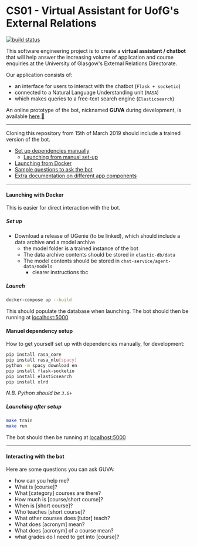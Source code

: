 # CS01 - Virtual Assistant for UofG's External Relations

[![build status](http://stgit.dcs.gla.ac.uk/tp3-2018-cs01/dissertation/badges/master/pipeline.svg)](http://stgit.dcs.gla.ac.uk/tp3-2018-cs01/dissertation/commits/master)             

This software engineering project is to create a **virtual assistant / chatbot** that will help answer the increasing volume of application and course enquiries at the University of Glasgow's External Relations Directorate.     

Our application consists of:
* an interface for users to interact with the chatbot (`Flask + socketio`)
* connected to a Natural Language Understanding unit (`RASA`)
* which makes queries to a free-text search engine (`Elasticsearch`)

An online prototype of the bot, nicknamed **GUVA** during development, is available [here :robot:](https://bit.do/uofg-bot)
______________

Cloning this repository from 15th of March 2019 should include a trained version of the bot.
- [Set up dependencies manually](#manual-dependency-setup)
    - [Launching from manual set-up](#launching-after-setup)
- [Launching from Docker](#launching-from-docker)
- [Sample questions to ask the bot](#interacting-with-the-bot)
- [Extra documentation on different app components](http://stgit.dcs.gla.ac.uk/tp3-2018-cs01/dissertation/tree/master/docs)

--------

#### Launching with Docker
This is easier for direct interaction with the bot.

##### Set up 

- Download a release of UGenie (to be linked), which should include a data archive and a model archive
    - the model folder is a trained instance of the bot
    - The data archive contents should be stored in `elastic-db/data`
    - The model contents should be stored in `chat-service/agent-data/models`
        - clearer instructions tbc 

##### Launch
```bash
docker-compose up --build
```
This should populate the database when launching. The bot should then be running at [localhost:5000](localhost:5000)

#### Manuel dependency setup
How to get yourself set up with dependencies manually, for development:

```bash
pip install rasa_core
pip install rasa_nlu[spacy]
python -m spacy download en
pip install flask-socketio
pip install elasticsearch
pip install xlrd
````
*N.B. Python should be `3.6+`*

##### Launching after setup
```bash
make train
make run
```

The bot should then be running at [localhost:5000](localhost:5000)
_____
#### Interacting with the bot

Here are some questions you can ask GUVA:
- how can you help me?
- What is [course]?
- What [category] courses are there?
- How much is [course/short course]?
- When is [short course]?
- Who teaches [short course]?
- What other courses does [tutor] teach?
- What does [acronym] mean?
- What does [acronym] of a course mean?
- what grades do I need to get into [course]?
